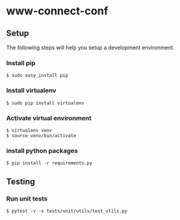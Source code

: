 # www-connect-conf

## Setup
The following steps will help you setup a development environment.

### Install pip
```
$ sudo easy_install pip
```

### Install virtualenv
```
$ sudo pip install virtualenv
```

### Activate virtual environment
```
$ virtualenv venv
$ source venv/bin/activate
```

### install python packages
```
$ pip install -r requirements.py
```


## Testing
### Run unit tests
```
$ pytest -v -s tests/unit/utils/test_utils.py
```


